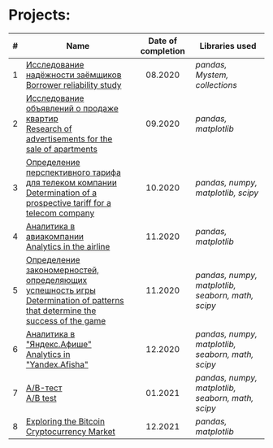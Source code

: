 # Projects:


| # | Name                                                                                                                         | Date of completion | Libraries used |
| :-: | ---------------------------------------------------------------------------------------------------------------------------- | :---------------: | -- |
| 1 | [Исследование надёжности заёмщиков <br /> Borrower reliability study](https://github.com/abidgaidarov/data-analysis-projects/tree/main/1.%20Исследование%20надёжности%20заёмщиков)                                                               | 08.2020         | *pandas, Mystem, collections* | 
| 2 | [Исследование объявлений о продаже квартир <br /> Research of advertisements for the sale of apartments](https://github.com/abidgaidarov/data-analysis-projects/tree/main/2.%20Исследование%20объявлений%20о%20продаже%20квартир)                            | 09.2020         | *pandas, matplotlib* |
| 3 | [Определение перспективного тарифа для телеком компании <br /> Determination of a prospective tariff for a telecom company]([https://github.com/abidgaidarov/Data-analysis-projects/tree/main/2020.09%20Определение%20перспективного%20тарифа%20для%20телеком%20компании](https://github.com/abidgaidarov/data-analysis-projects/tree/main/3.%20Определение%20перспективного%20тарифа%20для%20телеком%20компании))        | 10.2020         | *pandas, numpy, matplotlib, scipy* |
| 4 | [Аналитика в авиакомпании <br /> Analytics in the airline]([https://github.com/abidgaidarov/Data-analysis-projects/tree/main/2020.09%20Аналитика%20в%20авиакомпании](https://github.com/abidgaidarov/data-analysis-projects/tree/main/4.%20Аналитика%20в%20авиакомпании))                                                                          | 11.2020         | *pandas, matplotlib* |
| 5 | [Определение закономерностей, определяющих успешность игры <br /> Determination of patterns that determine the success of the game](https://github.com/abidgaidarov/Data-analysis-projects/tree/main/2020.10%20Определение%20закономерностей%2C%20определяющих%20успешность%20игры) | 11.2020         | *pandas, numpy, matplotlib, seaborn, math, scipy* |
| 6 | [Аналитика в "Яндекс.Афише" <br /> Analytics in "Yandex.Afisha"](https://github.com/abidgaidarov/Data-analysis-projects/tree/main/2020.10%20Аналитика%20в%20Яндекс.Афише)                                                                    | 12.2020         | *pandas, numpy, matplotlib, seaborn, math, scipy* |
| 7 | [A/B-тест <br /> A/B test](https://github.com/abidgaidarov/Data-analysis-projects/tree/main/2020.11%20A:B-тест)                                                                                                          | 01.2021         | *pandas, numpy, matplotlib, seaborn, math, scipy* |
| 8 | [Exploring the Bitcoin Cryptocurrency Market](https://github.com/abidgaidarov/Data-analysis-projects/tree/main/2021.12%20Exploring%20the%20Bitcoin%20Cryptocurrency%20Market)                                                                                                          | 12.2021         | *pandas, matplotlib* |



